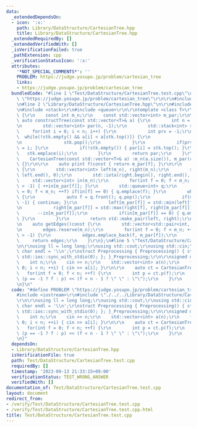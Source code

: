 ```yaml
---
data:
  _extendedDependsOn:
  - icon: ':x:'
    path: Library/DataStructure/CartesianTree.hpp
    title: Library/DataStructure/CartesianTree.hpp
  _extendedRequiredBy: []
  _extendedVerifiedWith: []
  _isVerificationFailed: true
  _pathExtension: cpp
  _verificationStatusIcon: ':x:'
  attributes:
    '*NOT_SPECIAL_COMMENTS*': ''
    PROBLEM: https://judge.yosupo.jp/problem/cartesian_tree
    links:
    - https://judge.yosupo.jp/problem/cartesian_tree
  bundledCode: "#line 1 \"Test/DataStructure/CartesianTree.test.cpp\"\n#define PROBLEM\
    \ \"https://judge.yosupo.jp/problem/cartesian_tree\"\r\n\r\n#include <iostream>\r\
    \n#line 2 \"Library/DataStructure/CartesianTree.hpp\"\n\r\n#include <vector>\r\
    \n#include <stack>\r\n#include <queue>\r\n\r\ntemplate <class T>\r\nclass CartesianTree\
    \ {\r\n    const int m_n;\r\n    const std::vector<int> m_par;\r\n\r\n    static\
    \ auto constructTree(const std::vector<T>& a) {\r\n        int n = (int)a.size();\r\
    \n        std::vector<int> par(n, -1);\r\n        std::stack<int> stk;\r\n   \
    \     for(int i = 0; i < n; i++) {\r\n            int prv = -1;\r\n          \
    \  while(!stk.empty() && a[i] < a[stk.top()]) {\r\n                prv = stk.top();\r\
    \n                stk.pop();\r\n            }\r\n            if(prv != -1) { par[prv]\
    \ = i; }\r\n            if(!stk.empty()) { par[i] = stk.top(); }\r\n         \
    \   stk.emplace(i);\r\n        }\r\n        return par;\r\n    }\r\npublic:\r\n\
    \    CartesianTree(const std::vector<T>& a) :m_n(a.size()), m_par(constructTree(a))\
    \ {}\r\n\r\n    auto p(int f)const { return m_par[f]; }\r\n\r\n    auto range()const\
    \ {\r\n        std::vector<int> left(m_n), right(m_n);\r\n        std::iota(left.begin(),\
    \ left.end(), 0);\r\n        std::iota(right.begin(), right.end(), 0);\r\n   \
    \     std::vector<int> in(m_n);\r\n        for(int f = 0; f < m_n; ++f) if(m_par[f]\
    \ > -1) { ++in[m_par[f]]; }\r\n        std::queue<int> q;\r\n        for(int f\
    \ = 0; f < m_n; ++f) if(in[f] == 0) { q.emplace(f); }\r\n        while(!q.empty())\
    \ {\r\n            auto f = q.front(); q.pop();\r\n            if(m_par[f] ==\
    \ -1) { continue; }\r\n            left[m_par[f]] = std::min(left[f], left[m_par[f]]);\r\
    \n            right[m_par[f]] = std::max(right[f], right[m_par[f]]);\r\n     \
    \       --in[m_par[f]];\r\n            if(in[m_par[f]] == 0) { q.emplace(m_par[f]);\
    \ }\r\n        }\r\n        return std::make_pair(left, right);\r\n    }\r\n\r\
    \n    auto getEdges()const {\r\n        std::vector<std::pair<int, int>> edges;\r\
    \n        edges.reserve(m_n);\r\n        for(int f = 0; f < m_n; ++f) if(m_par[f]\
    \ > -1) {\r\n            edges.emplace_back(f, m_par[f]);\r\n        }\r\n   \
    \     return edges;\r\n    }\r\n};\n#line 5 \"Test/DataStructure/CartesianTree.test.cpp\"\
    \n\r\nusing ll = long long;\r\nusing std::cout;\r\nusing std::cin;\r\nconstexpr\
    \ char endl = '\\n';\r\nstruct Preprocessing { Preprocessing() { std::cin.tie(0);\
    \ std::ios::sync_with_stdio(0); }; }_Preprocessing;\r\n\r\nsigned main() {\r\n\
    \    int n;\r\n    cin >> n;\r\n    std::vector<int> a(n);\r\n    for(int i =\
    \ 0; i < n; ++i) { cin >> a[i]; }\r\n\r\n    auto ct = CartesianTree(a);\r\n \
    \   for(int f = 0; f < n; ++f) {\r\n        int p = ct.p(f);\r\n        cout <<\
    \ (p == -1 ? f : p) << (f < n - 1 ? \" \" : \"\");\r\n    }\r\n    cout << endl;\r\
    \n}\n"
  code: "#define PROBLEM \"https://judge.yosupo.jp/problem/cartesian_tree\"\r\n\r\n\
    #include <iostream>\r\n#include \"./../../Library/DataStructure/CartesianTree.hpp\"\
    \r\n\r\nusing ll = long long;\r\nusing std::cout;\r\nusing std::cin;\r\nconstexpr\
    \ char endl = '\\n';\r\nstruct Preprocessing { Preprocessing() { std::cin.tie(0);\
    \ std::ios::sync_with_stdio(0); }; }_Preprocessing;\r\n\r\nsigned main() {\r\n\
    \    int n;\r\n    cin >> n;\r\n    std::vector<int> a(n);\r\n    for(int i =\
    \ 0; i < n; ++i) { cin >> a[i]; }\r\n\r\n    auto ct = CartesianTree(a);\r\n \
    \   for(int f = 0; f < n; ++f) {\r\n        int p = ct.p(f);\r\n        cout <<\
    \ (p == -1 ? f : p) << (f < n - 1 ? \" \" : \"\");\r\n    }\r\n    cout << endl;\r\
    \n}"
  dependsOn:
  - Library/DataStructure/CartesianTree.hpp
  isVerificationFile: true
  path: Test/DataStructure/CartesianTree.test.cpp
  requiredBy: []
  timestamp: '2023-09-13 21:33:15+09:00'
  verificationStatus: TEST_WRONG_ANSWER
  verifiedWith: []
documentation_of: Test/DataStructure/CartesianTree.test.cpp
layout: document
redirect_from:
- /verify/Test/DataStructure/CartesianTree.test.cpp
- /verify/Test/DataStructure/CartesianTree.test.cpp.html
title: Test/DataStructure/CartesianTree.test.cpp
---
```

